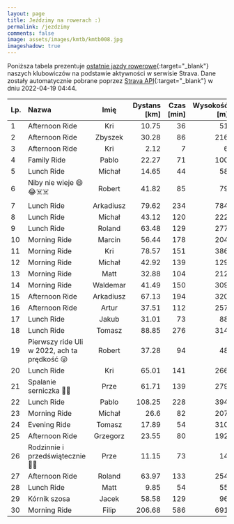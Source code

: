 ```yaml
---
layout: page
title: Jeździmy na rowerach :)
permalink: /jezdzimy
comments: false
image: assets/images/kmtb/kmtb008.jpg
imageshadow: true
---
```


Poniższa tabela prezentuje [ostatnie jazdy rowerowe](https://www.strava.com/clubs/336381){:target="_blank"} naszych klubowiczów na podstawie aktywności w serwisie Strava. Dane zostały automatycznie pobrane poprzez [Strava API](https://developers.strava.com/docs/reference/#api-Clubs-getClubActivitiesById){:target="_blank"} w dniu 2022-04-19 04:44.

Lp. | Nazwa | Imię | Dystans [km] | Czas [min] | Wysokość [m]
:--- | :--- | :---: | ---: | ---: | ---:
1|Afternoon Ride|Kri|10.75|36|51
2|Afternoon Ride|Zbyszek|30.28|86|216
3|Afternoon Ride|Kri|2.12|7|6
4|Family Ride|Pablo|22.27|71|100
5|Lunch Ride|Michał|14.65|44|58
6|Niby nie wieje 😄😂☠️☠️|Robert|41.82|85|79
7|Lunch Ride|Arkadiusz|79.62|234|784
8|Lunch Ride|Michał|43.12|120|222
9|Lunch Ride|Roland|63.48|129|277
10|Morning Ride|Marcin|56.44|178|204
11|Morning Ride|Kri|78.57|151|386
12|Morning Ride|Michał|42.92|139|129
13|Morning Ride|Matt|32.88|104|212
14|Morning Ride|Waldemar|41.49|150|309
15|Afternoon Ride|Arkadiusz|67.13|194|320
16|Afternoon Ride|Artur|37.51|112|257
17|Lunch Ride|Jakub|31.01|73|88
18|Lunch Ride|Tomasz|88.85|276|314
19|Pierwszy ride Uli w 2022, ach ta prędkość 😜|Robert|37.28|94|48
20|Lunch Ride|Kri|65.01|141|266
21|Spalanie serniczka 🍰😋|Prze|61.71|139|279
22|Lunch Ride|Pablo|108.25|228|394
23|Morning Ride|Michał|26.6|82|207
24|Evening Ride|Tomasz|17.89|54|310
25|Afternoon Ride|Grzegorz|23.55|80|192
26|Rodzinnie i przedświątecznie 🐣😊|Prze|11.15|73|14
27|Afternoon Ride|Roland|63.97|133|254
28|Lunch Ride|Matt|9.85|54|55
29|Kórnik szosa|Jacek|58.58|129|96
30|Morning Ride|Filip|206.68|586|691
